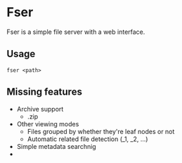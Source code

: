 # Fser

Fser is a simple file server with a web interface. 

## Usage

`fser <path>`

## Missing features
* Archive support
  * .zip
* Other viewing modes
  * Files grouped by whether they're leaf nodes or not
  * Automatic related file detection (_1, _2, ...)
* Simple metadata searchnig
* 